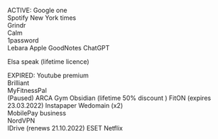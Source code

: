 ACTIVE:
Google one  
Spotify 
New York times  
Grindr  
Calm  
1password  
Lebara
Apple
GoodNotes
ChatGPT


Elsa speak (lifetime licence)

EXPIRED:
Youtube premium  
Brilliant  
MyFitnessPal  
(Paused) ARCA Gym
Obsidian (lifetime 50% discount )
FitON (expires 23.03.2022)
Instapaper
Wedomain (x2)  
MobilePay business  
NordVPN    
IDrive (renews 21.10.2022)
ESET
Netflix  